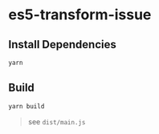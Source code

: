 # es5-transform-issue

## Install Dependencies

```bash
yarn
```

## Build

```bash
yarn build
```

> see `dist/main.js`
